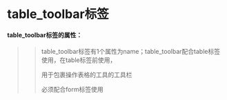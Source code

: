 # **table\_toolbar标签**

#### **table\_toolbar标签的属性：**

> > table\_toolbar标签有1个属性为name；table\_toolbar配合table标签使用，在table标签前使用，
>>
>>用于包裹操作表格的工具的工具栏
> >
> > 必须配合form标签使用



